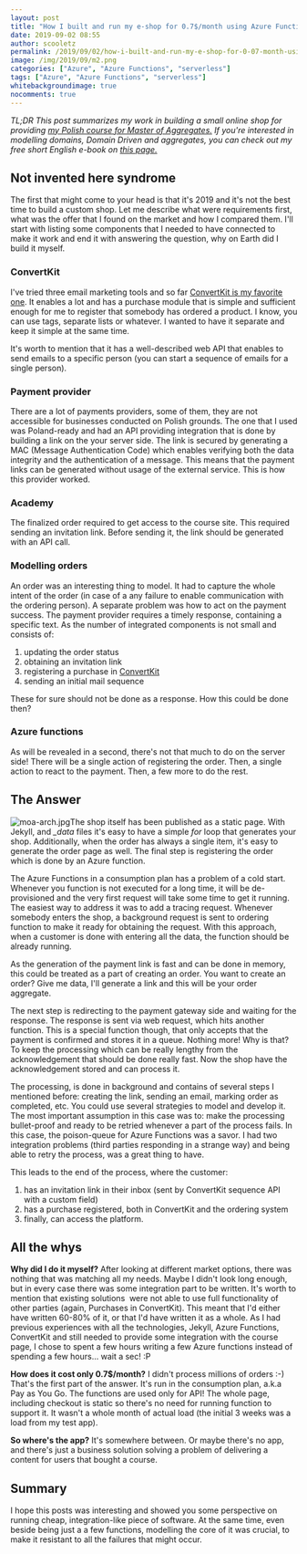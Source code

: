 ```yaml
---
layout: post
title: "How I built and run my e-shop for 0.7$/month using Azure Functions and a few more"
date: 2019-09-02 08:55
author: scooletz
permalink: /2019/09/02/how-i-built-and-run-my-e-shop-for-0-07-month-using-azure-functions-and-a-few-more/
image: /img/2019/09/m2.png
categories: ["Azure", "Azure Functions", "serverless"]
tags: ["Azure", "Azure Functions", "serverless"]
whitebackgroundimage: true
nocomments: true
---
```


*TL;DR This post summarizes my work in building a small online shop for providing [my Polish course for Master of Aggregates.](https://masterofaggregates.pl) If you're interested in modelling domains, Domain Driven and aggregates, you can check out my free short English e-book on [this page.](https://masterofaggregates.com)*

## Not invented here syndrome

The first that might come to your head is that it's 2019 and it's not the best time to build a custom shop. Let me describe what were requirements first, what was the offer that I found on the market and how I compared them. I'll start with listing some components that I needed to have connected to make it work and end it with answering the question, why on Earth did I build it myself.

### ConvertKit

I've tried three email marketing tools and so far [ConvertKit is my favorite one](https://convertkit.com?lmref=aGwayg). It enables a lot and has a purchase module that is simple and sufficient enough for me to register that somebody has ordered a product. I know, you can use tags, separate lists or whatever. I wanted to have it separate and keep it simple at the same time.

It's worth to mention that it has a well-described web API that enables to send emails to a specific person (you can start a sequence of emails for a single person).

### Payment provider

There are a lot of payments providers, some of them, they are not accessible for businesses conducted on Polish grounds. The one that I used was Poland-ready and had an API providing integration that is done by building a link on the your server side. The link is secured by generating a MAC (Message Authentication Code) which enables verifying both the data integrity and the authentication of a message. This means that the payment links can be generated without usage of the external service. This is how this provider worked.

### Academy

The finalized order required to get access to the course site. This required sending an invitation link. Before sending it, the link should be generated with an API call.

### Modelling orders

An order was an interesting thing to model. It had to capture the whole intent of the order (in case of a any failure to enable communication with the ordering person). A separate problem was how to act on the payment success. The payment provider requires a timely response, containing a specific text. As the number of integrated components is not small and consists of:

1. updating the order status
1. obtaining an invitation link
1. registering a purchase in [ConvertKit](https://convertkit.com?lmref=aGwayg)
1. sending an initial mail sequence

These for sure should not be done as a response. How this could be done then?

### Azure functions

As will be revealed in a second, there's not that much to do on the server side! There will be a single action of registering the order. Then, a single action to react to the payment. Then, a few more to do the rest.

## The Answer

![moa-arch.jpg](/img/2019/09/moa-arch.png)The shop itself has been published as a static page. With Jekyll, and *_data* files it's easy to have a simple *for* loop that generates your shop. Additionally, when the order has always a single item, it's easy to generate the order page as well. The final step is registering the order which is done by an Azure function.

The Azure Functions in a consumption plan has a problem of a cold start. Whenever you function is not executed for a long time, it will be de-provisioned and the very first request will take some time to get it running. The easiest way to address it was to add a tracing request. Whenever somebody enters the shop, a background request is sent to ordering function to make it ready for obtaining the request. With this approach, when a customer is done with entering all the data, the function should be already running.

As the generation of the payment link is fast and can be done in memory, this could be treated as a part of creating an order. You want to create an order? Give me data, I'll generate a link and this will be your order aggregate.

The next step is redirecting to the payment gateway side and waiting for the response. The response is sent via web request, which hits another function. This is a special function though, that only accepts that the payment is confirmed and stores it in a queue. Nothing more! Why is that? To keep the processing which can be really lengthy from the acknowledgement that should be done really fast. Now the shop have the acknowledgement stored and can process it.

The processing, is done in background and contains of several steps I mentioned before: creating the link, sending an email, marking order as completed, etc. You could use several strategies to model and develop it. The most important assumption in this case was to: make the processing bullet-proof and ready to be retried whenever a part of the process fails. In this case, the poison-queue for Azure Functions was a savor. I had two integration problems (third parties responding in a strange way) and being able to retry the process, was a great thing to have.

This leads to the end of the process, where the customer:

1. has an invitation link in their inbox (sent by ConvertKit sequence API with a custom field)
1. has a purchase registered, both in ConvertKit and the ordering system
1. finally, can access the platform.

## All the whys

**Why did I do it myself?** After looking at different market options, there was nothing that was matching all my needs. Maybe I didn't look long enough, but in every case there was some integration part to be written. It's worth to mention that existing solutions  were not able to use full functionality of other parties (again, Purchases in ConvertKit). This meant that I'd either have written 60-80% of it, or that I'd have written it as a whole. As I had previous experiences with all the technologies, Jekyll, Azure Functions, ConvertKit and still needed to provide some integration with the course page, I chose to spent a few hours writing a few Azure functions instead of spending a few hours... wait a sec! :P

**How does it cost only 0.7$/month?** I didn't process millions of orders :-) That's the first part of the answer. It's run in the consumption plan, a.k.a Pay as You Go. The functions are used only for API! The whole page, including checkout is static so there's no need for running function to support it. It wasn't a whole month of actual load (the initial 3 weeks was a load from my test app).

**So where's the app?** It's somewhere between. Or maybe there's no app, and there's just a business solution solving a problem of delivering a content for users that bought a course.

## Summary

I hope this posts was interesting and showed you some perspective on running cheap, integration-like piece of software. At the same time, even beside being just a a few functions, modelling the core of it was crucial, to make it resistant to all the failures that might occur.
